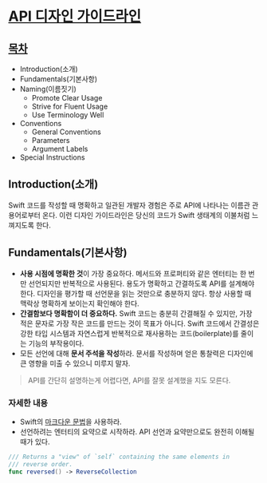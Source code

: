 # [API 디자인 가이드라인](https://www.swift.org/documentation/api-design-guidelines/)

## [목차](https://www.swift.org/documentation/api-design-guidelines/#table-of-contents)
- Introduction(소개)
- Fundamentals(기본사항)
- Naming(이름짓기)
  - Promote Clear Usage
  - Strive for Fluent Usage
  - Use Terminology Well
- Conventions
  - General Conventions
  - Parameters
  - Argument Labels
- Special Instructions

## Introduction(소개)
Swift 코드를 작성할 때 명확하고 일관된 개발자 경험은 주로 API에 나타나는 이름관 관용어로부터 온다. 이런 디자인 가이드라인은 당신의 코드가 Swift 생태계의 이불처럼 느껴지도록 한다.

## Fundamentals(기본사항)
- **사용 시점에 명확한 것**이 가장 중요하다. 메서드와 프로퍼티와 같은 엔터티는 한 번만 선언되지만 반복적으로 사용된다. 용도가 명확하고 간결하도록 API를 설계해야한다. 디자인을 평가할 때 선언문을 읽는 것만으로 충분하지 않다. 항상 사용할 때 맥락상 명확하게 보이는지 확인해야 한다.
- **간결함보다 명확함이 더 중요하다.** Swift 코드는 충분히 간결해질 수 있지만, 가장 적은 문자로 가장 작은 코드를 만드는 것이 목표가 아니다. Swift 코드에서 간결성은 강한 타입 시스템과 자연스럽게 반복적으로 재사용하는 코드(boilerplate)를 줄이는 기능의 부작용이다.
- 모든 선언에 대해 **문서 주석을 작성**하라. 문서를 작성하며 얻은 통찰력은 디자인에 큰 영향을 미출 수 있으니 미루지 말자.
> API를 간단히 설명하는게 어렵다면, API를 잘못 설계했을 지도 모른다.

### 자세한 내용
- Swift의 [마크다운 문법](https://developer.apple.com/library/archive/documentation/Xcode/Reference/xcode_markup_formatting_ref/)을 사용하라.
- 선언하려는 엔터티의 요약으로 시작하라. API 선언과 요약만으로도 완전히 이해될 때가 있다.
```swift
/// Returns a "view" of `self` containing the same elements in
/// reverse order.
func reversed() -> ReverseCollection
```